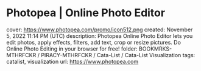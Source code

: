 # Photopea | Online Photo Editor

cover: https://www.photopea.com/promo/icon512.png
created: November 5, 2022 11:14 PM (UTC)
description: Photopea Online Photo Editor lets you edit photos, apply effects, filters, add text, crop or resize pictures. Do Online Photo Editing in your browser for free!
folder: BOOKMRKS-MTHRFCKR / PIRACY-MTHRFCKR / Cata-List / Cata-List Visualization
tags: catalist, visualization
url: https://www.photopea.com